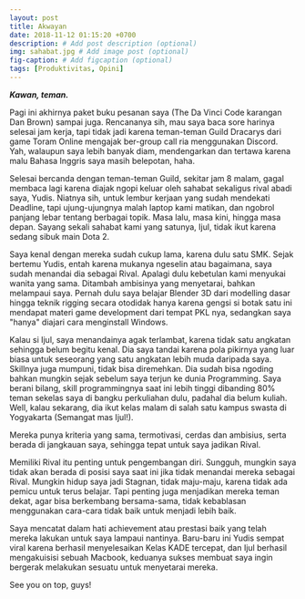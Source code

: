 ```yaml
---
layout: post
title: Akwayan
date: 2018-11-12 01:15:20 +0700
description: # Add post description (optional)
img: sahabat.jpg # Add image post (optional)
fig-caption: # Add figcaption (optional)
tags: [Produktivitas, Opini]
---
```


***Kawan, teman.***

Pagi ini akhirnya paket buku pesanan saya (The Da Vinci Code karangan Dan Brown) sampai juga. Rencananya sih, mau saya baca sore harinya selesai jam kerja, tapi tidak jadi karena teman-teman Guild Dracarys dari game Toram Online mengajak ber-group call ria menggunakan Discord. Yah, walaupun saya lebih banyak diam, mendengarkan dan tertawa karena malu Bahasa Inggris saya masih belepotan, haha.

Selesai bercanda dengan teman-teman Guild, sekitar jam 8 malam, gagal membaca lagi karena diajak ngopi keluar oleh sahabat sekaligus rival abadi saya, Yudis. Niatnya sih, untuk lembur kerjaan yang sudah mendekati Deadline, tapi ujung-ujungnya malah laptop kami matikan, dan ngobrol panjang lebar tentang berbagai topik. Masa lalu, masa kini, hingga masa depan. Sayang sekali sahabat kami yang satunya, Ijul, tidak ikut karena sedang sibuk main Dota 2.

Saya kenal dengan mereka sudah cukup lama, karena dulu satu SMK. Sejak bertemu Yudis, entah karena mukanya ngeselin atau bagaimana, saya sudah menandai dia sebagai Rival. Apalagi dulu kebetulan kami menyukai wanita yang sama. Ditambah ambisinya yang menyetarai, bahkan melampaui saya. Pernah dulu saya belajar Blender 3D dari modelling dasar hingga teknik rigging secara otodidak hanya karena gengsi si botak satu ini mendapat materi game development dari tempat PKL nya, sedangkan saya "hanya" diajari cara menginstall Windows.

Kalau si Ijul, saya menandainya agak terlambat, karena tidak satu angkatan sehingga belum begitu kenal. Dia saya tandai karena pola pikirnya yang luar biasa untuk seseorang yang satu angkatan lebih muda daripada saya. Skillnya juga mumpuni, tidak bisa diremehkan. Dia sudah bisa ngoding bahkan mungkin sejak sebelum saya terjun ke dunia Programming. Saya berani bilang, skill programmingnya saat ini lebih tinggi dibanding 80% teman sekelas saya di bangku perkuliahan dulu, padahal dia belum kuliah. Well, kalau sekarang, dia ikut kelas malam di salah satu kampus swasta di Yogyakarta (Semangat mas Ijul!).

Mereka punya kriteria yang sama, termotivasi, cerdas dan ambisius, serta berada di jangkauan saya, sehingga tepat untuk saya jadikan Rival.

Memiliki Rival itu penting untuk pengembangan diri. Sungguh, mungkin saya tidak akan berada di posisi saya saat ini jika tidak menandai mereka sebagai Rival. Mungkin hidup saya jadi Stagnan, tidak maju-maju, karena tidak ada pemicu untuk terus belajar. Tapi penting juga menjadikan mereka teman dekat, agar bisa berkembang bersama-sama, tidak kebablasan menggunakan cara-cara tidak baik untuk menjadi lebih baik.

Saya mencatat dalam hati achievement atau prestasi baik yang telah mereka lakukan untuk saya lampaui nantinya. Baru-baru ini Yudis sempat viral karena berhasil menyelesaikan Kelas KADE tercepat, dan Ijul berhasil mengakuisisi sebuah Macbook, keduanya sukses membuat saya ingin bergerak melakukan sesuatu untuk menyetarai mereka.

See you on top, guys!
